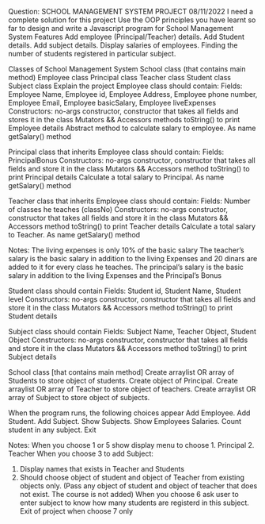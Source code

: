 Question: SCHOOL MANAGEMENT SYSTEM PROJECT				08/11/2022
I need a complete solution for this project
Use the OOP principles you have learnt so far to design and write a Javascript program for School Management System
Features
Add employee (Principal/Teacher) details.
Add Student details.
Add subject details.
Display salaries of employees.
Finding the number of students registered in  particular subject.
 
Classes of School Management System
School class (that contains main method)
Employee class
Principal class
Teacher class
Student class
Subject class
Explain the project
Employee class should contain:
Fields: Employee Name, Employee id, Employee Address, Employee phone number, Employee Email, Employee basicSalary, Employee liveExpenses
Constructors: no-args constructor, constructor that takes all fields and stores it in the class
Mutators &&  Accessors methods
toString() to print Employee details
Abstract method to calculate salary to employee. As name getSalary() method
 
Principal class that inherits Employee class should contain:
Fields: PrincipalBonus
Constructors: no-args constructor, constructor that takes all fields and store it in the class
Mutators &&  Accessors method
toString() to print Principal details
Calculate a total salary to Principal. As name getSalary() method
 
Teacher class that inherits Employee class should contain:
Fields: Number of classes he teaches (classNo)
Constructors: no-args constructor, constructor that takes all fields and store it in the class
Mutators &&  Accessors method
toString() to print Teacher details
Calculate a total salary to Teacher. As name getSalary() method
 
Notes:
The living expenses is only 10% of the basic salary
The teacher’s salary is the basic salary in addition to the living Expenses and 20 dinars are added to it for every class he teaches.
The principal’s salary is the basic salary in addition to the living Expenses and the Principal’s Bonus
 
Student class should contain
Fields: Student id, Student Name, Student level
Constructors: no-args constructor, constructor that takes all fields and store it in the class
Mutators &&  Accessors method
toString() to print Student details
 
Subject class should contain
Fields: Subject Name, Teacher Object, Student Object
Constructors: no-args constructor, constructor that takes all fields and store it in the class
Mutators &&  Accessors method
toString() to print Subject details
 
School class [that contains main method]
Create arraylist OR array of Students to store object of students.
Create object of Principal.
Create arraylist OR array of Teacher to store object of teachers.
Create arraylist OR array of Subject to store object of subjects.
 
When the program runs, the following choices appear
Add Employee.
Add Student.
Add Subject.
Show Subjects.
Show Employees Salaries.
Count student in any subject.
Exit
 
Notes:
When you choose 1 or 5 show display menu to choose 1. Principal	2. Teacher
When you choose 3 to add Subject:
1.	Display names that exists in  Teacher and Students
2.	Should choose object of student and object of Teacher from existing objects only. (Pass any object of student and object of teacher that does not exist. The course is not added)
When you choose 6 ask user to enter subject to know how many students are registerd in this subject.
Exit of project when choose 7 only

